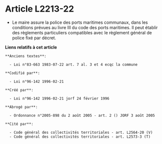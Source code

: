 # Article L2213-22

- Le maire assure la police des ports maritimes communaux, dans les conditions prévues au livre III du code des ports
maritimes. Il peut établir des règlements particuliers compatibles avec le règlement général de police fixé par décret.

**Liens relatifs à cet article**

	**Anciens textes**:

	  - Loi n°83-663 1983-07-22 art. 7 al. 3 et 4 ecqc la commune

	**Codifié par**:

	  - Loi n°96-142 1996-02-21

	**Créé par**:

	  - Loi n°96-142 1996-02-21 jorf 24 février 1996

	**Abrogé par**:

	  - Ordonnance n°2005-898 du 2 août 2005 - art. 2 () JORF 3 août 2005

	**Cité par**:

	  - Code général des collectivités territoriales - art. L2564-20 (V)
	  - Code général des collectivités territoriales - art. L2573-3 (T)
